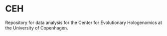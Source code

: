 # CEH
Repository for data analysis for the Center for Evolutionary Hologenomics at the University of Copenhagen.
